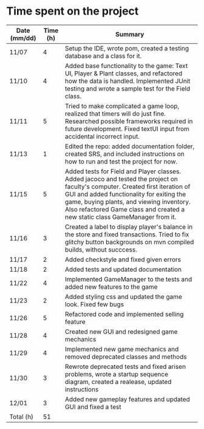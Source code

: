 # Time spent on the project

| Date (mm/dd)  | Time (h) | Summary |
| ----- | -------- | ------- |
| 11/07 | 4        | Setup the IDE, wrote pom, created a testing database and a class for it.  |
| 11/10 | 4 | Added base functionality to the game: Text UI, Player & Plant classes, and refactored how the data is handled. Implemented JUnit testing and wrote a sample test for the Field class. |
| 11/11 | 5 | Tried to make complicated a game loop, realized that timers will do just fine. Researched possible frameworks required in future development. Fixed textUI input from accidental incorrect input. |
| 11/13 | 1 | Edited the repo: added documentation folder, created SRS, and included instructions on how to run and test the project for now. |
| 11/15 | 5 | Added tests for Field and Player classes. Added jacoco and tested the project on faculty's computer. Created first iteration of GUI and added functionality for exiting the game, buying plants, and viewing inventory. Also refactored Game class and created a new static class GameManager from it. |
| 11/16 | 3 |  Created a label to display player's balance in the store and fixed transactions. Tried to fix glitchy button backgrounds on mvn compiled builds, without succcess. |
| 11/17 | 2 | Added checkstyle and fixed given errors |
| 11/18 | 2 | Added tests and updated documentation |
| 11/22 | 4 | Implemented GameManager to the tests and added new features to the game |
| 11/23 | 2 | Added styling css and updated the game look. Fixed few bugs |
| 11/26 | 5 | Refactored code and implemented selling feature |
| 11/28 | 4 | Created new GUI and redesigned game mechanics |
| 11/29 | 4 | Implemented new game mechanics and removed deprecated classes and methods |	
| 11/30 | 3 | Rewrote deprecated tests and fixed arisen problems, wrote a startup sequence diagram, created a realease, updated instructions |
| 12/01 | 3 | Added new gameplay features and updated GUI and fixed a test |
| Total (h) | 51 |	|
